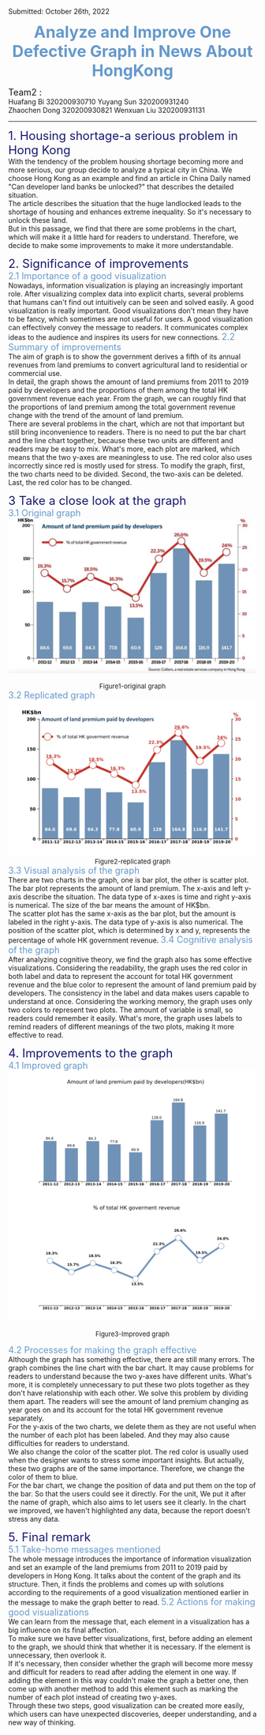 
Submitted:  October 26th, 2022

**<font  color=#6699CC size=6><center>Analyze and Improve One  Defective Graph in News About HongKong</font> </center>**

<font size=4>Team2 :</font>  
Huafang Bi 320200930710
Yuyang Sun 320200931240  
Zhaochen Dong 320200930821 
Wenxuan Liu 320200931131

------------------------------------------
<font  color=#191970 size=5>1. Housing shortage-a serious problem in Hong Kong</font>  
<font align=cneter>With the tendency of the problem housing shortage becoming more and more serious, our group decide to analyze a typical city in China. We choose Hong Kong as an example and find an article in China Daily named "Can developer land banks be unlocked?" that describes the detailed situation.  
The article describes the situation that the huge landlocked leads to the shortage of housing and enhances extreme inequality. So it's necessary to unlock these land.  
But in this passage, we find that there are some problems in the chart, which will make it a little hard for readers to understand. Therefore, we decide to make some improvements to make it more understandable.</font>

<font  color=#191970 size=5>2. Significance of improvements</font>  
<font  color=#6699CC  size=4>2.1 Importance of a good visualization</font>  
<font align=cneter>Nowadays, information visualization is playing an increasingly important role. After visualizing complex data into explicit charts, several problems that humans can't find out intuitively can be seen and solved easily. A good visualization is really important. Good visualizations don't mean they have to be fancy, which sometimes are not useful for users. A good visualization can effectively convey the message to readers. It communicates complex ideas to the audience and inspires its users for new connections. </font>
<font  color=#6699CC  size=4>2.2 Summary of improvements</font>  
<font align=cneter>The aim of graph is to show the government derives a fifth of its annual revenues from land premiums to convert agricultural land to residential or commercial use.  
In detail, the graph shows the amount of land premiums from 2011 to 2019 paid by developers and the proportions of them among the total HK government revenue each year. From the graph, we can roughly find that the proportions of land premium among the total government revenue change with the trend of the amount of land premium.  
There are several problems in the chart, which are not that important but still bring inconvenience to readers. There is no need to put the bar chart and the line chart together, because these two units are different and readers may be easy to mix. What's more, each plot are marked, which means that the two y-axes are meaningless to use. The red color also uses incorrectly since red is mostly used for stress.
To modify the graph, first, the two charts need to be divided. Second, the two-axis can be deleted. Last, the red color has to be changed. </font> 

<font  color=#191970 size=5>3 Take a close look at the graph</font>  
<font  color=#6699CC  size=4>3.1 Original graph</font>  
<img src=page1.png />
<font size=2><center>Figure1-original graph</center></font>
<font  color=#6699CC  size=4>3.2 Replicated graph</font>  
<img src=page1.svg>   
<font size=2><center>Figure2-replicated graph</center></font>
<font  color=#6699CC  size=4>3.3 Visual analysis of the graph</font>   
<font align=cneter>There are two charts in the graph, one is bar plot, the other is scatter plot.
The bar plot represents the amount of land premium. The x-axis and left y-axis describe the situation. The data type of x-axes is time and right y-axis is numerical. The size of the bar means the amount of HK$bn.  
The scatter plot has the same x-axis as the bar plot, but the amount is labeled in the right y-axis. The data type of y-axis is also numerical. The position of the scatter plot, which is determined by x and y, represents the percentage of whole HK government revenue. </font> 
<font  color=#6699CC  size=4>3.4 Cognitive analysis of the graph</font>   
<font align=cneter>After analyzing cognitive theory, we find the graph also has some effective visualizations.
Considering the readability, the graph uses the red color in both label and data to represent the account for total HK government revenue and the blue color to represent the amount of land premium paid by developers. The consistency in the label and data makes users capable to understand at once. Considering the working memory, the graph uses only two colors to represent two plots. The amount of variable is small, so readers could remember it easily. What's more, the graph uses labels to remind readers of different meanings of the two plots, making it more effective to read.</font> 

<font  color=#191970 size=5>4. Improvements to the graph</font>  
<font  color=#6699CC  size=4>4.1 Improved graph</font>  
<img src=page2.svg>
<img src=page3.svg>    
<font size=2><center>Figure3-Improved graph</center></font>

<font  color=#6699CC  size=4>4.2 Processes for making the graph effective</font>   
<font align=cneter>Although the graph has something effective, there are still many errors. The graph combines the line chart with the bar chart. It may cause problems for readers to understand because the two y-axes have different units. What's more, it is completely unnecessary to put these two plots together as they don't have relationship with each other. We solve this problem by dividing them apart. The readers will see the amount of land premium changing as year goes on and its account for the total HK government revenue separately.  
For the y-axis of the two charts, we delete them as they are not useful when the number of each plot has been labeled. And they may also cause difficulties for readers to understand.  
We also change the color of the scatter plot. The red color is usually used when the designer wants to stress some important insights. But actually, these two graphs are of the same importance. Therefore, we change the color of them to blue.  
For the bar chart, we change the position of data and put them on the top of the bar. So that the users could see it directly. For the unit, We put it after the name of graph, which also aims to let users see it clearly.
In the chart we improved, we haven't highlighted any data, because the report doesn't stress any data.</font> 

<font  color=#191970 size=5>5. Final remark</font>  
<font  color=#6699CC  size=4>5.1 Take-home messages mentioned</font>  
<font align=cneter>The whole message introduces the importance of information visualization and set an example of the land premiums from 2011 to 2019 paid by developers in Hong Kong. It talks about the content of the graph and its structure. Then, it finds the problems and comes up with solutions according to the requirements of a good visualization mentioned earlier in the message to make the graph better to read.  </font> 
<font  color=#6699CC  size=4>5.2 Actions for making good visualizations</font>  
<font align=cneter>We can learn from the message that, each element in a visualization has a big influence on its final affection.  
To make sure we have better visualizations, first, before adding an element to the graph, we should think that whether it is necessary. If the element is unnecessary, then overlook it.  
If it's necessary, then consider whether the graph will become more messy and difficult for readers to read after adding the element in one way. If adding the element in this way couldn't make the graph a better one, then come up with another method to add this element such as marking the number of each plot instead of creating two y-axes.  
Through these two steps, good visualization can be created more easily, which users can have unexpected discoveries, deeper understanding, and a new way of thinking.
</font> 